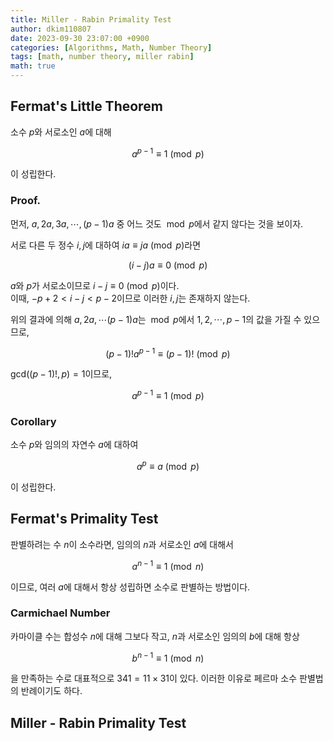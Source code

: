 ```yaml
---
title: Miller - Rabin Primality Test
author: dkim110807
date: 2023-09-30 23:07:00 +0900
categories: [Algorithms, Math, Number Theory]
tags: [math, number theory, miller rabin]
math: true
---
```


## Fermat's Little Theorem

소수 $p$와 서로소인 $a$에 대해

$$ a^{p-1} \equiv 1 \pmod{p} $$

이 성립한다. <br>

### Proof.
먼저, $a, 2a, 3a, \cdots, \left(p-1\right)a$ 중 어느 것도 $\bmod p$에서 같지 않다는 것을 보이자.

서로 다른 두 정수 $i, j$에 대하여 $ia \equiv ja \pmod{p}$라면

$$ \left(i - j\right)a \equiv 0 \pmod{p} $$

$a$와 $p$가 서로소이므로 $i - j \equiv 0 \pmod{p}$이다. <br>
이때, $-p + 2 < i - j < p - 2$이므로 이러한 $i, j$는 존재하지 않는다.

위의 결과에 의해 $a, 2a, \cdots \left(p-1\right)a$는 $\bmod p$에서 $1, 2, \cdots, p - 1$의 값을 가질 수 있으므로,

$$ \left(p - 1\right)! a ^ {p - 1} \equiv \left(p - 1\right)! \pmod{p} $$

$\text{gcd}\left(\left(p - 1\right)!, p\right) = 1$이므로, 

$$ a ^ {p - 1} \equiv 1 \pmod{p} $$

### Corollary
소수 $p$와 임의의 자연수 $a$에 대하여

$$ a ^ {p} \equiv a \pmod{p} $$

이 성립한다.

## Fermat's Primality Test
판별하려는 수 $n$이 소수라면, 임의의 $n$과 서로소인 $a$에 대해서

$$ a ^ {n - 1} \equiv 1 \pmod{n} $$

이므로, 여러 $a$에 대해서 항상 성립하면 소수로 판별하는 방법이다.

### Carmichael Number
카마이클 수는 합성수 $n$에 대해 그보다 작고, $n$과 서로소인 임의의 $b$에 대해 항상 

$$b ^ {n - 1} \equiv 1 \pmod{n}$$

을 만족하는 수로 대표적으로 $341 = 11 \times 31$이 있다. 이러한 이유로 페르마 소수 판별법의 반례이기도 하다.

## Miller - Rabin Primality Test
